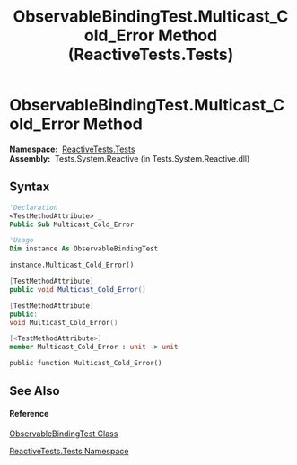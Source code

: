 ﻿---
title: ObservableBindingTest.Multicast_Cold_Error Method  (ReactiveTests.Tests)
TOCTitle: Multicast_Cold_Error Method
ms:assetid: M:ReactiveTests.Tests.ObservableBindingTest.Multicast_Cold_Error
ms:mtpsurl: https://msdn.microsoft.com/en-us/library/reactivetests.tests.observablebindingtest.multicast_cold_error(v=VS.103)
ms:contentKeyID: 36619232
ms.date: 06/28/2011
mtps_version: v=VS.103
f1_keywords:
- ReactiveTests.Tests.ObservableBindingTest.Multicast_Cold_Error
dev_langs:
- CSharp
- JScript
- VB
- FSharp
- c++
---

# ObservableBindingTest.Multicast\_Cold\_Error Method

**Namespace:**  [ReactiveTests.Tests](hh289046\(v=vs.103\).md)  
**Assembly:**  Tests.System.Reactive (in Tests.System.Reactive.dll)

## Syntax

``` vb
'Declaration
<TestMethodAttribute> _
Public Sub Multicast_Cold_Error
```

``` vb
'Usage
Dim instance As ObservableBindingTest

instance.Multicast_Cold_Error()
```

``` csharp
[TestMethodAttribute]
public void Multicast_Cold_Error()
```

``` c++
[TestMethodAttribute]
public:
void Multicast_Cold_Error()
```

``` fsharp
[<TestMethodAttribute>]
member Multicast_Cold_Error : unit -> unit 
```

``` jscript
public function Multicast_Cold_Error()
```

## See Also

#### Reference

[ObservableBindingTest Class](hh303616\(v=vs.103\).md)

[ReactiveTests.Tests Namespace](hh289046\(v=vs.103\).md)

